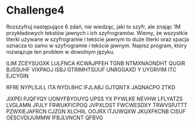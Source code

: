 # Challenge4
Rozszyfruj następujące 6 zdań, nie wiedząc, jaki to szyfr, ale znając 1M przykładowych tekstów jawnych i ich szyfrogramów. Wiemy, że wszystkie literki używane w szyfrogramie i tekście jawnym to duże literki oraz spacja oznacza to samo w szyfrogramie i tekście jawnym.
Napisz program, który rozwiązuje ten problem w dowolnym języku.


ILIM ZCEYSUGXK LULFNCA KCWAJPFEH TGNB NTMXNAONDHT QUGIR BJSSUHF
VIXPAOJ ISBJ GTRIMHTSUUF UNRGGAXD Y UYGRVIM ITC EJCYGIN

RFRE NYPLSJLL ITA NYDLBHC IFJLABJ GJTQNTX JAQNACPO ZTKD

JIXPEI PJQFYQY UONYFBYOUYQ UPSS YX PYWLKE NEVHW LFLYATZS
LVGLAMN JPJLY FRWUKFICPOQ JVPXLDST FWCWESDXY TRWVSPJTTT PZWXIEJAFRCN CJZGN
XLCHIIL OOJRX ITJUWQXW JKUXFKCNB CISUF OESCVDIJUMMW IFBJLVNCNT QFBVG

